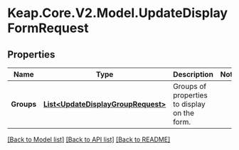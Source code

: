 # Keap.Core.V2.Model.UpdateDisplayFormRequest

## Properties

Name | Type | Description | Notes
------------ | ------------- | ------------- | -------------
**Groups** | [**List&lt;UpdateDisplayGroupRequest&gt;**](UpdateDisplayGroupRequest.md) | Groups of properties to display on the form. | 

[[Back to Model list]](../README.md#documentation-for-models) [[Back to API list]](../README.md#documentation-for-api-endpoints) [[Back to README]](../README.md)

